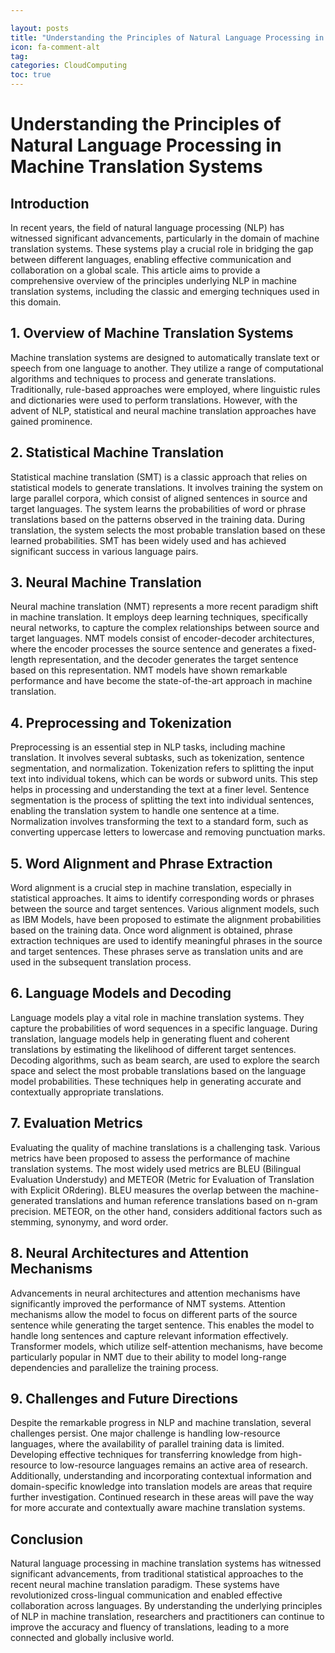 ```yaml
---

layout: posts
title: "Understanding the Principles of Natural Language Processing in Machine Translation Systems"
icon: fa-comment-alt
tag:      
categories: CloudComputing
toc: true
---
```




# Understanding the Principles of Natural Language Processing in Machine Translation Systems

## Introduction
In recent years, the field of natural language processing (NLP) has witnessed significant advancements, particularly in the domain of machine translation systems. These systems play a crucial role in bridging the gap between different languages, enabling effective communication and collaboration on a global scale. This article aims to provide a comprehensive overview of the principles underlying NLP in machine translation systems, including the classic and emerging techniques used in this domain.

## 1. Overview of Machine Translation Systems
Machine translation systems are designed to automatically translate text or speech from one language to another. They utilize a range of computational algorithms and techniques to process and generate translations. Traditionally, rule-based approaches were employed, where linguistic rules and dictionaries were used to perform translations. However, with the advent of NLP, statistical and neural machine translation approaches have gained prominence.

## 2. Statistical Machine Translation
Statistical machine translation (SMT) is a classic approach that relies on statistical models to generate translations. It involves training the system on large parallel corpora, which consist of aligned sentences in source and target languages. The system learns the probabilities of word or phrase translations based on the patterns observed in the training data. During translation, the system selects the most probable translation based on these learned probabilities. SMT has been widely used and has achieved significant success in various language pairs.

## 3. Neural Machine Translation
Neural machine translation (NMT) represents a more recent paradigm shift in machine translation. It employs deep learning techniques, specifically neural networks, to capture the complex relationships between source and target languages. NMT models consist of encoder-decoder architectures, where the encoder processes the source sentence and generates a fixed-length representation, and the decoder generates the target sentence based on this representation. NMT models have shown remarkable performance and have become the state-of-the-art approach in machine translation.

## 4. Preprocessing and Tokenization
Preprocessing is an essential step in NLP tasks, including machine translation. It involves several subtasks, such as tokenization, sentence segmentation, and normalization. Tokenization refers to splitting the input text into individual tokens, which can be words or subword units. This step helps in processing and understanding the text at a finer level. Sentence segmentation is the process of splitting the text into individual sentences, enabling the translation system to handle one sentence at a time. Normalization involves transforming the text to a standard form, such as converting uppercase letters to lowercase and removing punctuation marks.

## 5. Word Alignment and Phrase Extraction
Word alignment is a crucial step in machine translation, especially in statistical approaches. It aims to identify corresponding words or phrases between the source and target sentences. Various alignment models, such as IBM Models, have been proposed to estimate the alignment probabilities based on the training data. Once word alignment is obtained, phrase extraction techniques are used to identify meaningful phrases in the source and target sentences. These phrases serve as translation units and are used in the subsequent translation process.

## 6. Language Models and Decoding
Language models play a vital role in machine translation systems. They capture the probabilities of word sequences in a specific language. During translation, language models help in generating fluent and coherent translations by estimating the likelihood of different target sentences. Decoding algorithms, such as beam search, are used to explore the search space and select the most probable translations based on the language model probabilities. These techniques help in generating accurate and contextually appropriate translations.

## 7. Evaluation Metrics
Evaluating the quality of machine translations is a challenging task. Various metrics have been proposed to assess the performance of machine translation systems. The most widely used metrics are BLEU (Bilingual Evaluation Understudy) and METEOR (Metric for Evaluation of Translation with Explicit ORdering). BLEU measures the overlap between the machine-generated translations and human reference translations based on n-gram precision. METEOR, on the other hand, considers additional factors such as stemming, synonymy, and word order.

## 8. Neural Architectures and Attention Mechanisms
Advancements in neural architectures and attention mechanisms have significantly improved the performance of NMT systems. Attention mechanisms allow the model to focus on different parts of the source sentence while generating the target sentence. This enables the model to handle long sentences and capture relevant information effectively. Transformer models, which utilize self-attention mechanisms, have become particularly popular in NMT due to their ability to model long-range dependencies and parallelize the training process.

## 9. Challenges and Future Directions
Despite the remarkable progress in NLP and machine translation, several challenges persist. One major challenge is handling low-resource languages, where the availability of parallel training data is limited. Developing effective techniques for transferring knowledge from high-resource to low-resource languages remains an active area of research. Additionally, understanding and incorporating contextual information and domain-specific knowledge into translation models are areas that require further investigation. Continued research in these areas will pave the way for more accurate and contextually aware machine translation systems.

## Conclusion
Natural language processing in machine translation systems has witnessed significant advancements, from traditional statistical approaches to the recent neural machine translation paradigm. These systems have revolutionized cross-lingual communication and enabled effective collaboration across languages. By understanding the underlying principles of NLP in machine translation, researchers and practitioners can continue to improve the accuracy and fluency of translations, leading to a more connected and globally inclusive world.